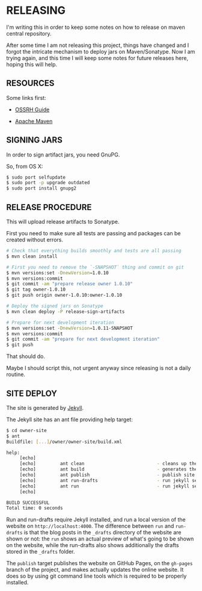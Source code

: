 RELEASING
=========

I'm writing this in order to keep some notes on how to release on maven central repository.

After some time I am not releasing this project, things have changed and I forgot the intricate mechanism to deploy jars
on Maven/Sonatype. Now I am trying again, and this time I will keep some notes for future releases here, hoping this 
will help.

RESOURCES
---------

Some links first:

- [OSSRH Guide][]
- [Apache Maven][]

  [OSSRH Guide]: http://central.sonatype.org/pages/ossrh-guide.html
  [Apache Maven]: http://central.sonatype.org/pages/apache-maven.html


SIGNING JARS
------------

In order to sign artifact jars, you need GnuPG.

So, from OS X:

```bash
$ sudo port selfupdate
$ sudo port -p upgrade outdated
$ sudo port install gnupg2
```

RELEASE PROCEDURE
-----------------

This will upload release artifacts to Sonatype.

First you need to make sure all tests are passing and packages can be created without errors.


```bash
# Check that everything builds smoothly and tests are all passing
$ mvn clean install                               

# First you need to remove the `-SNAPSHOT` thing and commit on git
$ mvn versions:set -DnewVersion=1.0.10            
$ mvn versions:commit
$ git commit -am "prepare release owner 1.0.10"
$ git tag owner-1.0.10
$ git push origin owner-1.0.10:owner-1.0.10

# Deploy the signed jars on Sonatype
$ mvn clean deploy -P release-sign-artifacts

# Prepare for next development iteration
$ mvn versions:set -DnewVersion=1.0.11-SNAPSHOT
$ mvn versions:commit
$ git commit -am "prepare for next development iteration"
$ git push
```

That should do.

Maybe I should script this, not urgent anyway since releasing is not a daily routine.

SITE DEPLOY
-----------
The site is generated by [Jekyll](https://jekyllrb.com).

The Jekyll site has an ant file providing help target:

```bash
$ cd owner-site
$ ant 
Buildfile: [...]/owner/owner-site/build.xml

help:
     [echo] 
     [echo]         ant clean                           - cleans up the target dir
     [echo]         ant build                           - generates the website in the _site dir
     [echo]         ant publish                         - publish site to gh-pages
     [echo]         ant run-drafts                      - run jekyll serve (with '-w --drafts' options)
     [echo]         ant run                             - run jekyll serve (with '-w' option)
     [echo]         

BUILD SUCCESSFUL
Total time: 0 seconds

```

Run and run-drafts require Jekyll installed, and run a local version of the website on `http://localhost:4000`.
The difference between `run` and `run-drafts` is that the blog posts in the `_drafts` directory of the website are shown 
or not: the `run` shows an actual preview of what's going to be shown on the website, while the run-drafts also shows
additionally the drafts stored in the `_drafts` folder.

The `publish` target publishes the website on GitHub Pages, on the `gh-pages` branch of the project, and makes actually
updates the online website. It does so by using git command line tools which is required to be properly installed.